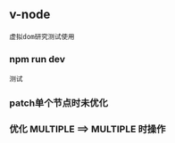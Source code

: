 ## v-node  
    虚拟dom研究测试使用

### npm run dev 
    测试
### patch单个节点时未优化

### 优化  MULTIPLE ==> MULTIPLE 时操作